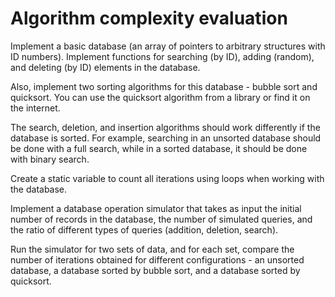 # Algorithm complexity evaluation

Implement a basic database (an array of pointers to arbitrary structures with ID numbers). Implement functions for searching (by ID), adding (random), and deleting (by ID) elements in the database.

Also, implement two sorting algorithms for this database - bubble sort and quicksort. You can use the quicksort algorithm from a library or find it on the internet.

The search, deletion, and insertion algorithms should work differently if the database is sorted. For example, searching in an unsorted database should be done with a full search, while in a sorted database, it should be done with binary search.

Create a static variable to count all iterations using loops when working with the database.

Implement a database operation simulator that takes as input the initial number of records in the database, the number of simulated queries, and the ratio of different types of queries (addition, deletion, search).

Run the simulator for two sets of data, and for each set, compare the number of iterations obtained for different configurations - an unsorted database, a database sorted by bubble sort, and a database sorted by quicksort.
